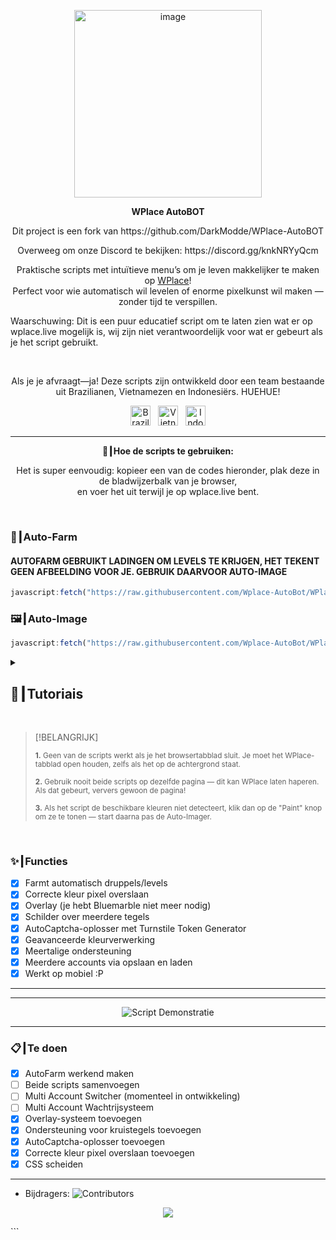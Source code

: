 <p align="center">
  <img width="300" height="300" alt="image" src="https://github.com/user-attachments/assets/92c38d55-37ef-4e88-bf24-9dba693fa0ab" />
</p>

<p align="center"><strong>WPlace AutoBOT</strong></p>
<p align="center">
Dit project is een fork van https://github.com/DarkModde/WPlace-AutoBOT
</p>
<p align="center">
  Overweeg om onze Discord te bekijken: https://discord.gg/knkNRYyQcm
</p>
<p align="center">
  Praktische scripts met intuïtieve menu’s om je leven makkelijker te maken op <a href="https://wplace.live" target="_blank">WPlace</a>!<br>
  Perfect voor wie automatisch wil levelen of enorme pixelkunst wil maken — zonder tijd te verspillen.
  
  Waarschuwing: Dit is een puur educatief script om te laten zien wat er op wplace.live mogelijk is, wij zijn niet verantwoordelijk voor wat er gebeurt als je het script gebruikt.
</p>

<br>

<p align="center">
  Als je je afvraagt—ja! Deze scripts zijn ontwikkeld door een team bestaande uit Brazilianen, Vietnamezen en Indonesiërs. HUEHUE!</strong></sub>
  <p align="center">
  <img src="https://cdn.jsdelivr.net/gh/hjnilsson/country-flags/svg/br.svg" alt="Brazilië" width="32"/>
  &nbsp;
  <img src="https://cdn.jsdelivr.net/gh/hjnilsson/country-flags/svg/vn.svg" alt="Vietnam" width="32"/>
  &nbsp;
  <img src="https://cdn.jsdelivr.net/gh/hjnilsson/country-flags/svg/id.svg" alt="Indonesië" width="32"/>
</p>
</p>

---

<p align="center"><strong>🚀┃Hoe de scripts te gebruiken:</strong></p>

<p align="center">
  Het is super eenvoudig: kopieer een van de codes hieronder, plak deze in de bladwijzerbalk van je browser,<br>
  en voer het uit terwijl je op wplace.live bent.
</p>

<br>

### 🎯┃Auto-Farm
#### AUTOFARM GEBRUIKT LADINGEN OM LEVELS TE KRIJGEN, HET TEKENT GEEN AFBEELDING VOOR JE. GEBRUIK DAARVOOR AUTO-IMAGE

```js
javascript:fetch("https://raw.githubusercontent.com/Wplace-AutoBot/WPlace-AutoBOT/refs/heads/main/Auto-Farm.js").then(t=>t.text()).then(eval);
```

### 🖼️┃Auto-Image

```js
javascript:fetch("https://raw.githubusercontent.com/Wplace-AutoBot/WPlace-AutoBOT/refs/heads/main/Auto-Image.js").then(t=>t.text()).then(eval);
```

<details>
  <summary><h2>📖┃Tutoriais</h2></summary>

---

![Deel 1](https://i.imgur.com/yneG5if.png)

---

![Deel 2](https://i.imgur.com/ZRpU0wZ.png)

---

![Deel 3](https://i.imgur.com/lfjfcEw.png)

</details>

<br>

> \[!BELANGRIJK]
>
> <p><sub><strong>1.</strong> Geen van de scripts werkt als je het browsertabblad sluit. Je moet het WPlace-tabblad open houden, zelfs als het op de achtergrond staat.</sub></p>
> <p><sub><strong>2.</strong> Gebruik nooit beide scripts op dezelfde pagina — dit kan WPlace laten haperen. Als dat gebeurt, ververs gewoon de pagina!</sub></p>
> <p><sub><strong>3.</strong> Als het script de beschikbare kleuren niet detecteert, klik dan op de "Paint" knop om ze te tonen — start daarna pas de Auto-Imager.</sub></p>

<br>

### ✨┃Functies

* [x] Farmt automatisch druppels/levels
* [x] Correcte kleur pixel overslaan
* [x] Overlay (je hebt Bluemarble niet meer nodig)
* [x] Schilder over meerdere tegels
* [x] AutoCaptcha-oplosser met Turnstile Token Generator
* [x] Geavanceerde kleurverwerking
* [x] Meertalige ondersteuning
* [x] Meerdere accounts via opslaan en laden
* [x] Werkt op mobiel \:P

---

---

<p align="center">
  <img src="https://i.imgur.com/lyNQUsY.png" alt="Script Demonstratie"/>
</p>

---

### 📋┃Te doen

* [x] AutoFarm werkend maken
* [ ] Beide scripts samenvoegen
* [ ] Multi Account Switcher (momenteel in ontwikkeling)
* [ ] Multi Account Wachtrijsysteem
* [x] Overlay-systeem toevoegen
* [x] Ondersteuning voor kruistegels toevoegen
* [x] AutoCaptcha-oplosser toevoegen
* [x] Correcte kleur pixel overslaan toevoegen
* [x] CSS scheiden

---

* Bijdragers: <img src="https://contrib.rocks/image?repo=Wplace-AutoBot/WPlace-AutoBOT" alt="Contributors" />

<p align="center">
  <a href="#"><img src="https://komarev.com/ghpvc/?username=WPlace-AutoBOT&style=for-the-badge&label=Views:&color=gray"/></a>
</p>
```
